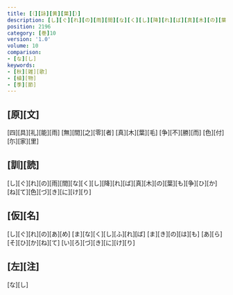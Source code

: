 ```yaml
---
title: [（][詠][黄][葉][）]
description: [し][ぐ][れ][の][雨][間][な][く][し][降][れ][ば][真][木][の][葉][も][争][ひ][か][ね][て][色][づ][き][に][け][り]
position: 2196
category: [巻]10
version: '1.0'
volume: 10
comparison:
- [な][し]
keywords:
- [秋][雑][歌]
- [植][物]
- [季][節]
---
```


## [原][文]

[四][具][礼][能][雨] [無][間][之][零][者] [真][木][葉][毛] [争][不][勝][而] [色][付][尓][家][里]

## [訓][読]

[し][ぐ][れ][の][雨][間][な][く][し][降][れ][ば][真][木][の][葉][も][争][ひ][か][ね][て][色][づ][き][に][け][り]

## [仮][名]

[し][ぐ][れ][の][あ][め] [ま][な][く][し][ふ][れ][ば] [ま][き][の][は][も] [あ][ら][そ][ひ][か][ね][て] [い][ろ][づ][き][に][け][り]

## [左][注]

[な][し]
